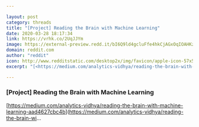 ```yaml
---

layout: post
category: threads
title: "[Project] Reading the Brain with Machine Learning"
date: 2020-03-28 18:17:34
link: https://vrhk.co/2UqJJYm
image: https://external-preview.redd.it/bI6Q9ld4gcluFfe4hkCjAGxOqIOAHKzU7Hbbxrzm5zw.jpg?width=702&height=367.539267016&auto=webp&crop=702:367.539267016,smart&s=7465b75d88448a81d6bfbc33da2987dae0887fe9
domain: reddit.com
author: "reddit"
icon: http://www.redditstatic.com/desktop2x/img/favicon/apple-icon-57x57.png
excerpt: "[<https://medium.com/analytics-vidhya/reading-the-brain-with-machine-learning-aad4627cbc4b>](<https://medium.com/analytics-vidhya/reading-the-brain-wi>..."

---
```


### [Project] Reading the Brain with Machine Learning

[<https://medium.com/analytics-vidhya/reading-the-brain-with-machine-learning-aad4627cbc4b>](<https://medium.com/analytics-vidhya/reading-the-brain-wi>...